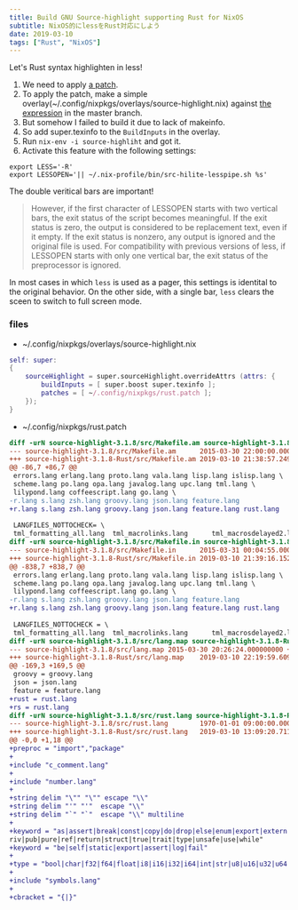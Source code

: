 ```yaml
---
title: Build GNU Source-highlight supporting Rust for NixOS
subtitle: NixOS的にlessをRust対応にしよう
date: 2019-03-10
tags: ["Rust", "NixOS"]
---
```


Let's Rust syntax highlighten in less!

1. We need to apply [a patch](https://gist.github.com/tav/3846383).
1. To apply the patch, make a simple overlay(~/.config/nixpkgs/overlays/source-highlight.nix) against [the expression](https://github.com/NixOS/nixpkgs/blob/master/pkgs/tools/text/source-highlight/default.nix) in the master branch.
1. But somehow I failed to build it due to lack of makeinfo.
1. So add super.texinfo to the `BuildInputs` in the overlay.
1. Run `nix-env -i source-highliht` and got it.
1. Activate this feature with the following settings:

```shell
export LESS='-R'
export LESSOPEN='|| ~/.nix-profile/bin/src-hilite-lesspipe.sh %s'
```

The double veritical bars are important!

> However, if the first character of LESSOPEN  starts  with  two  vertical  bars, the exit status of the script becomes meaningful.  If the exit status is zero, the output is considered to  be replacement text, even if it empty.  If the exit status is nonzero, any output is ignored and the original file is used.  For compatibility with previous versions of  less, if LESSOPEN starts with only one vertical bar, the exit status of the preprocessor is ignored.

In most cases in which `less` is used as a pager, this settings is identital to the original
behavior. On the other side, with a single bar, `less` clears the sceen to switch to full
screen mode.

### files

- ~/.config/nixpkgs/overlays/source-highlight.nix

```nix
self: super:
{
    sourceHighlight = super.sourceHighlight.overrideAttrs (attrs: {
        buildInputs = [ super.boost super.texinfo ];
        patches = [ ~/.config/nixpkgs/rust.patch ];
    });
}
```

- ~/.config/nixpkgs/rust.patch

```diff
diff -urN source-highlight-3.1.8/src/Makefile.am source-highlight-3.1.8-Rust/src/Makefile.am
--- source-highlight-3.1.8/src/Makefile.am      2015-03-30 22:00:00.000000000 +0900
+++ source-highlight-3.1.8-Rust/src/Makefile.am 2019-03-10 21:38:57.249427742 +0900
@@ -86,7 +86,7 @@
 errors.lang erlang.lang proto.lang vala.lang lisp.lang islisp.lang \
 scheme.lang po.lang opa.lang javalog.lang upc.lang tml.lang \
 lilypond.lang coffeescript.lang go.lang \
-r.lang s.lang zsh.lang groovy.lang json.lang feature.lang
+r.lang s.lang zsh.lang groovy.lang json.lang feature.lang rust.lang
 
 LANGFILES_NOTTOCHECK= \
 tml_formatting_all.lang  tml_macrolinks.lang      tml_macrosdelayed2.lang \
diff -urN source-highlight-3.1.8/src/Makefile.in source-highlight-3.1.8-Rust/src/Makefile.in
--- source-highlight-3.1.8/src/Makefile.in      2015-03-31 00:04:55.000000000 +0900
+++ source-highlight-3.1.8-Rust/src/Makefile.in 2019-03-10 21:39:16.152740165 +0900
@@ -838,7 +838,7 @@
 errors.lang erlang.lang proto.lang vala.lang lisp.lang islisp.lang \
 scheme.lang po.lang opa.lang javalog.lang upc.lang tml.lang \
 lilypond.lang coffeescript.lang go.lang \
-r.lang s.lang zsh.lang groovy.lang json.lang feature.lang
+r.lang s.lang zsh.lang groovy.lang json.lang feature.lang rust.lang
 
 LANGFILES_NOTTOCHECK = \
 tml_formatting_all.lang  tml_macrolinks.lang      tml_macrosdelayed2.lang \
diff -urN source-highlight-3.1.8/src/lang.map source-highlight-3.1.8-Rust/src/lang.map
--- source-highlight-3.1.8/src/lang.map 2015-03-30 20:26:24.000000000 +0900
+++ source-highlight-3.1.8-Rust/src/lang.map    2019-03-10 22:19:59.609966381 +0900
@@ -169,3 +169,5 @@
 groovy = groovy.lang
 json = json.lang
 feature = feature.lang
+rust = rust.lang
+rs = rust.lang
diff -urN source-highlight-3.1.8/src/rust.lang source-highlight-3.1.8-Rust/src/rust.lang
--- source-highlight-3.1.8/src/rust.lang        1970-01-01 09:00:00.000000000 +0900
+++ source-highlight-3.1.8-Rust/src/rust.lang   2019-03-10 13:09:20.711181631 +0900
@@ -0,0 +1,18 @@
+preproc = "import","package"
+
+include "c_comment.lang"
+
+include "number.lang"
+
+string delim "\"" "\"" escape "\\"
+string delim "'" "'"  escape "\\"
+string delim "`" "`"  escape "\\" multiline
+
+keyword = "as|assert|break|const|copy|do|drop|else|enum|export|extern|fail|false|fn|for|if|impl|let|log|loop|match|mod|move|mut|p
riv|pub|pure|ref|return|struct|true|trait|type|unsafe|use|while"
+keyword = "be|self|static|export|assert|log|fail"
+
+type = "bool|char|f32|f64|float|i8|i16|i32|i64|int|str|u8|u16|u32|u64|uint"
+
+include "symbols.lang"
+
+cbracket = "{|}"
```

